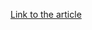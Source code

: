 [Link to the article](https://www.securityweek.com/employee-data-compromised-in-hacker-attack-on-space-technology-firm-maxar/)

